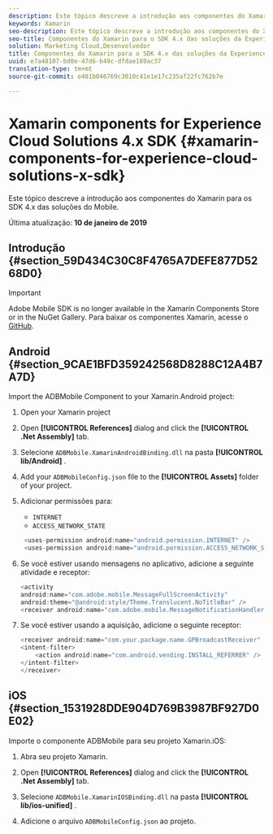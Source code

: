 ```yaml
---
description: Este tópico descreve a introdução aos componentes do Xamarin para os SDK 4.x das soluções do Mobile.
keywords: Xamarin
seo-description: Este tópico descreve a introdução aos componentes do Xamarin para os SDK 4.x das soluções do Mobile.
seo-title: Componentes do Xamarin para o SDK 4.x das soluções da Experience Cloud
solution: Marketing Cloud,Desenvolvedor
title: Componentes do Xamarin para o SDK 4.x das soluções da Experience Cloud
uuid: e7a48107-bd0e-47d6-b49c-dfdae189ac37
translation-type: tm+mt
source-git-commit: e481b046769c3010c41e1e17c235af22fc762b7e

---
```



# Xamarin components for Experience Cloud Solutions 4.x SDK {#xamarin-components-for-experience-cloud-solutions-x-sdk}

Este tópico descreve a introdução aos componentes do Xamarin para os SDK 4.x das soluções do Mobile.

Última atualização: **10 de janeiro de 2019**

## Introdução {#section_59D434C30C8F4765A7DEFE877D5268D0}

>[!IMPORTANT]
>
>Adobe Mobile SDK is no longer available in the Xamarin Components Store or in the NuGet Gallery. Para baixar os componentes Xamarin, acesse o [GitHub](https://github.com/Adobe-Marketing-Cloud/mobile-services).


## Android {#section_9CAE1BFD359242568D8288C12A4B7A7D}

Import the ADBMobile Component to your Xamarin.Android project:

1. Open your Xamarin project

1. Open **[!UICONTROL References]** dialog and click the **[!UICONTROL .Net Assembly]** tab.

1. Selecione `ADBMobile.XamarinAndroidBinding.dll` na pasta **[!UICONTROL lib/Android]** .

1. Add your `ADBMobileConfig.json` file to the **[!UICONTROL Assets]** folder of your project.

1. Adicionar permissões para:

   * `INTERNET`
   * `ACCESS_NETWORK_STATE`
   ```java
    <uses-permission android:name="android.permission.INTERNET" />
    <uses-permission android:name="android.permission.ACCESS_NETWORK_STATE" />
   ```

1. Se você estiver usando mensagens no aplicativo, adicione a seguinte atividade e receptor:

   ```java
   <activity 
   android:name="com.adobe.mobile.MessageFullScreenActivity" 
   android:theme="@android:style/Theme.Translucent.NoTitleBar" />
   <receiver android:name="com.adobe.mobile.MessageNotificationHandler" />
   ```

1. Se você estiver usando a aquisição, adicione o seguinte receptor:

   ```java
   <receiver android:name="com.your.package.name.GPBroadcastReceiver" android:exported="true">
   <intent-filter>
       <action android:name="com.android.vending.INSTALL_REFERRER" />
   </intent-filter>
   </receiver>
   ```

## iOS {#section_1531928DDE904D769B3987BF927D0E02}

Importe o componente ADBMobile para seu projeto Xamarin.iOS:

1. Abra seu projeto Xamarin.
1. Open **[!UICONTROL References]** dialog and click the **[!UICONTROL .Net Assembly]** tab.

1. Selecione `ADBMobile.XamarinIOSBinding.dll` na pasta **[!UICONTROL lib/ios-unified]** .

1. Adicione o arquivo `ADBMobileConfig.json` ao projeto.


